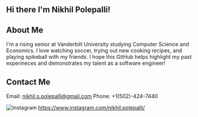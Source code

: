## Hi there I'm Nikhil Polepalli!



## About Me
I'm a rising senior at Vanderbilt University studying Computer Science and Economics. I love watching soccer, trying out new cooking recipes, and playing spikeball with my friends. I hope this GitHub helps highlight my past experineces and demonstrates my talent as a software engineer!

## Contact Me
Email: nikhil.s.polepalli@gmail.com
Phone: +1(502)-424-7440

![Instagram](https://img.shields.io/badge/Instagram-%23E4405F.svg?style=for-the-badge&logo=Instagram&logoColor=white) https://www.instagram.com/nikhil.polepalli/


<!--
**NSPOLE01/NSPOLE01** is a ✨ _special_ ✨ repository because its `README.md` (this file) appears on your GitHub profile.

Here are some ideas to get you started:

- 🔭 I’m currently working on ...
- 🌱 I’m currently learning ...
- 👯 I’m looking to collaborate on ...
- 🤔 I’m looking for help with ...
- 💬 Ask me about ...
- 📫 How to reach me: ...
- 😄 Pronouns: ...
- ⚡ Fun fact: ...
-->
